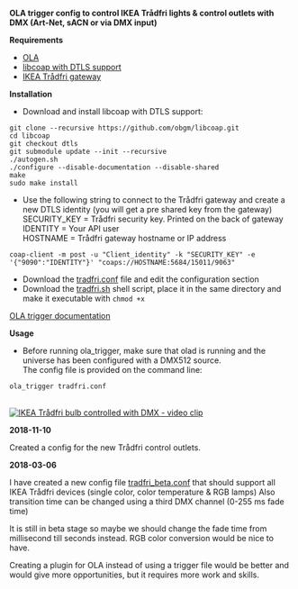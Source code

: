 **OLA trigger config to control IKEA Trådfri lights & control outlets with DMX (Art-Net, sACN or via DMX input)**

**Requirements**

* [OLA](https://www.openlighting.org/ola/)
* [libcoap with DTLS support](https://github.com/obgm/libcoap)
* [IKEA Trådfri gateway](http://www.ikea.com/gb/en/products/lighting/smart-lighting/tr%C3%A5dfri-gateway-white-art-20337807/)

**Installation**
  
* Download and install libcoap with DTLS support:
```sudo apt-get install libtool
git clone --recursive https://github.com/obgm/libcoap.git
cd libcoap
git checkout dtls
git submodule update --init --recursive
./autogen.sh
./configure --disable-documentation --disable-shared
make
sudo make install
```

* Use the following string to connect to the Trådfri gateway and create a new DTLS identity  (you will get a pre shared key from the gateway)  
SECURITY_KEY = Trådfri security key. Printed on the back of gateway  
IDENTITY = Your API user  
HOSTNAME = Trådfri gateway hostname or IP address  
  
```coap-client -m post -u "Client_identity" -k "SECURITY_KEY" -e '{"9090":"IDENTITY"}' "coaps://HOSTNAME:5684/15011/9063"```  
* Download the [tradfri.conf](tradfri.conf) file and edit the configuration section  
* Download the [tradfri.sh](tradfri.sh) shell script, place it in the same directory and make it executable with `chmod +x`

[OLA trigger documentation](https://www.openlighting.org/ola/advanced-topics/ola-dmx-trigger/)

**Usage** 

* Before running ola_trigger, make sure that olad is running and the universe has been configured with a DMX512 source.  
The config file is provided on the command line:

`ola_trigger tradfri.conf`  
  <br>

[![IKEA Trådfri bulb controlled with DMX - video clip](https://vumbnail.com/223957093.jpg)](https://vimeo.com/223957093)

**2018-11-10**

Created a config for the new Trådfri control outlets.

**2018-03-06**

I have created a new config file [tradfri_beta.conf](tradfri_beta.conf) that should support all IKEA Trådfri devices (single color, color temperature & RGB lamps)
Also transition time can be changed using a third DMX channel (0-255 ms fade time) 

It is still in beta stage so maybe we should change the fade time from millisecond till seconds instead.
RGB color conversion would be nice to have.

Creating a plugin for OLA instead of using a trigger file would be better and would give more opportunities, but it requires more work and skills.
